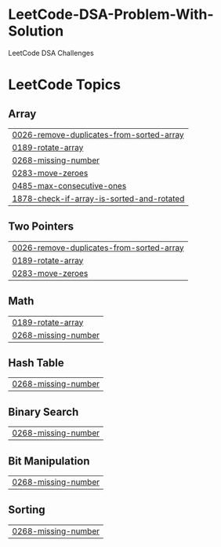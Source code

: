 # LeetCode-DSA-Problem-With-Solution
LeetCode DSA Challenges

<!---LeetCode Topics Start-->
# LeetCode Topics
## Array
|  |
| ------- |
| [0026-remove-duplicates-from-sorted-array](https://github.com/kunal9211pandey/LeetCode-DSA-Problem-With-Solution/tree/master/0026-remove-duplicates-from-sorted-array) |
| [0189-rotate-array](https://github.com/kunal9211pandey/LeetCode-DSA-Problem-With-Solution/tree/master/0189-rotate-array) |
| [0268-missing-number](https://github.com/kunal9211pandey/LeetCode-DSA-Problem-With-Solution/tree/master/0268-missing-number) |
| [0283-move-zeroes](https://github.com/kunal9211pandey/LeetCode-DSA-Problem-With-Solution/tree/master/0283-move-zeroes) |
| [0485-max-consecutive-ones](https://github.com/kunal9211pandey/LeetCode-DSA-Problem-With-Solution/tree/master/0485-max-consecutive-ones) |
| [1878-check-if-array-is-sorted-and-rotated](https://github.com/kunal9211pandey/LeetCode-DSA-Problem-With-Solution/tree/master/1878-check-if-array-is-sorted-and-rotated) |
## Two Pointers
|  |
| ------- |
| [0026-remove-duplicates-from-sorted-array](https://github.com/kunal9211pandey/LeetCode-DSA-Problem-With-Solution/tree/master/0026-remove-duplicates-from-sorted-array) |
| [0189-rotate-array](https://github.com/kunal9211pandey/LeetCode-DSA-Problem-With-Solution/tree/master/0189-rotate-array) |
| [0283-move-zeroes](https://github.com/kunal9211pandey/LeetCode-DSA-Problem-With-Solution/tree/master/0283-move-zeroes) |
## Math
|  |
| ------- |
| [0189-rotate-array](https://github.com/kunal9211pandey/LeetCode-DSA-Problem-With-Solution/tree/master/0189-rotate-array) |
| [0268-missing-number](https://github.com/kunal9211pandey/LeetCode-DSA-Problem-With-Solution/tree/master/0268-missing-number) |
## Hash Table
|  |
| ------- |
| [0268-missing-number](https://github.com/kunal9211pandey/LeetCode-DSA-Problem-With-Solution/tree/master/0268-missing-number) |
## Binary Search
|  |
| ------- |
| [0268-missing-number](https://github.com/kunal9211pandey/LeetCode-DSA-Problem-With-Solution/tree/master/0268-missing-number) |
## Bit Manipulation
|  |
| ------- |
| [0268-missing-number](https://github.com/kunal9211pandey/LeetCode-DSA-Problem-With-Solution/tree/master/0268-missing-number) |
## Sorting
|  |
| ------- |
| [0268-missing-number](https://github.com/kunal9211pandey/LeetCode-DSA-Problem-With-Solution/tree/master/0268-missing-number) |
<!---LeetCode Topics End-->